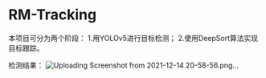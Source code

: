 # RM-Tracking

本项目可分为两个阶段：
1.用YOLOv5进行目标检测；
2.使用DeepSort算法实现目标跟踪。

检测结果：
![Uploading Screenshot from 2021-12-14 20-58-56.png…]()
